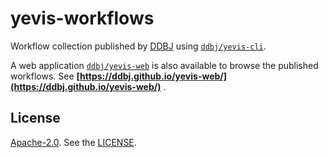 # yevis-workflows

Workflow collection published by [DDBJ](https://www.ddbj.nig.ac.jp/) using [`ddbj/yevis-cli`](https://github.com/ddbj/yevis-cli).

A web application [`ddbj/yevis-web`](https://github.com/ddbj/yevis-web) is also available to browse the published workflows.
See **[https://ddbj.github.io/yevis-web/](https://ddbj.github.io/yevis-web/)** .

## License

[Apache-2.0](https://www.apache.org/licenses/LICENSE-2.0).
See the [LICENSE](https://github.com/ddbj/yevis-workflows/blob/main/LICENSE).
